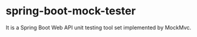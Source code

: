 # spring-boot-mock-tester
It is a Spring Boot Web API unit testing tool set implemented by MockMvc.
